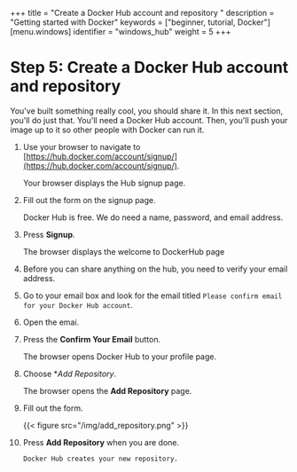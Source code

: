 +++
title = "Create a Docker Hub account and repository "
description = "Getting started with Docker"
keywords = ["beginner, tutorial, Docker"]
[menu.windows]
identifier = "windows_hub"
weight = 5
+++

# Step 5: Create a Docker Hub account and repository

You've built something really cool, you should share it. In this next section,
you'll do just that. You'll need a Docker Hub account. Then, you'll push your
image up to it so other people with Docker can run it.

1. Use your browser to navigate to [https://hub.docker.com/account/signup/](https://hub.docker.com/account/signup/).
	
	Your browser displays the Hub signup page.

2. Fill out the form on the signup page.

	Docker Hub is free. We do need a name, password, and email address.
		
3. Press **Signup**.

	The browser displays the welcome to DockerHub page
	
4. Before you can share anything on the hub, you need to verify your email address.

5. Go to your email box and look for the email titled `Please confirm email for your Docker Hub account`.

6. Open the emai.

7. Press the **Confirm Your Email** button.

	 The browser opens Docker Hub to your profile page.
	 
8. Choose **Add Repository*.

	The browser opens the **Add Repository** page.
	
9. Fill out the form.

	{{< figure src="/img/add_repository.png" >}}

10. Press **Add Repository** when you are done.

		Docker Hub creates your new repository.